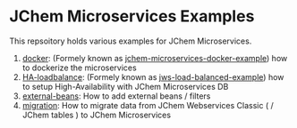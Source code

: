 # JChem Microservices Examples

This repsoitory holds various examples for JChem Microservices.

1. [docker](https://github.com/ChemAxon/jchem-microservices-examples/tree/master/docker): (Formely known as [jchem-microservices-docker-example](https://github.com/ChemAxon/jchem-microservices-docker-example)) how to dockerize the microservices
2. [HA-loadbalance](https://github.com/ChemAxon/jchem-microservices-examples/tree/master/loadbalance): (Formely known as [jws-load-balanced-example](https://github.com/ChemAxon/jws-load-balanced-example)) how to setup High-Availability with JChem Microservices DB
3. [external-beans](https://github.com/ChemAxon/jchem-microservices-examples/tree/master/external-beans): How to add external beans / filters
4. [migration](https://github.com/ChemAxon/jchem-microservices-examples/tree/master/migration): How to migrate data from JChem Webservices Classic ( / JChem tables ) to JChem Microservices

